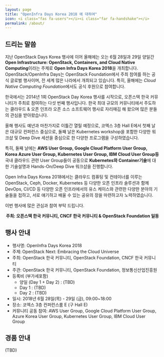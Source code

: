 ```yaml
---
layout: page
title: "OpenInfra Days Korea 2018 에 대하여"
icon: <i class="fas fa-users"></i><i class="far fa-handshake"></i>
permalink: /about/
---
```


## 드리는 말씀

지난 OpenStack Days Korea 행사에 이어 올해에는 오는 6월 28일과 29일 양일간
**Open Infrastructure: OpenStack, Containers, and Cloud Native Computing**이라는
주제로 **Open Infra Days Korea 2018**을 개최합니다.
OpenStack/OpenInfra Days는 OpenStack Foundation에서 주최 참여를 하는 공식
글로벌 행사이며, 전 세계 많은 나라에서 개최되고 있습니다. 특히, 올해에는 
*Cloud Native Computing Foundation*에서도 공식 후원으로 참여합니다. 

한국에서는 2014년 1회 OpenStack Day Korea 행사를 시작으로, 오픈스택 한국
커뮤니티가 주최로 참여하는 다섯 번째 행사입니다. 한국 최대 규모의
커뮤니티에서 주도하는 클라우드 & 오픈 인프라 오픈 소스 소프트웨어 행사로
자리매김 해 왔으며 많은 분들의 관심을 받아왔습니다.

올해 행사도 예년과 마찬가지로 이틀간 열릴 예정으로, 코엑스 3층 Hall E에서
첫째 날은 대규모 컨퍼런스 중심으로, 둘째 날은 Kubernetes workshop을 포함한
다양한 워크샵 및 Deep Dive 세션을 중심으로 한 다양한 프로그램을
구성하였습니다.

특히, 둘째 날에는 **AWS User Group, Google Cloud Platform User Group, 
Korea Azure User Group, Kubernetes User Group, IBM Cloud User Group등** 
국내 클라우드 관련 User Group들이 공동으로 **Kubernetes와 Container기술**에 대한 
기술설명과 Hands-On/Deep Dive 워크샵을 진행합니다. 

Open Infra Days Korea 2018에서는 클라우드 컴퓨팅 및 컨테이너를 이루는
OpenStack, Ceph, Docker, Kubernetes 등 다양한 오픈 인프라 솔루션과 함께
DevOps, CI/CD 등 다양한 오픈 인프라에서의 유스 케이스와 관련한 다양한 분야의
기술들을 접하고, 서로 얘기하고 배울 수 있는 공유의 장을 마련하고자
노력하였습니다.

이번 행사에 많은 관심과 참여 부탁 드립니다. 

<p style="text-align: right"><b>
주최: 오픈스택 한국 커뮤니티, CNCF 한국 커뮤니티 & OpenStack Foundation 일동
</b></p>

## 행사 안내

- 행사명: OpenInfra Days Korea 2018 
- 주제: OpenStack Next: Embracing the Cloud Universe
- 주최: OpenStack 한국 커뮤니티, OpenStack Foundation, CNCF 한국 커뮤니티
- 주관: OpenStack 한국 커뮤니티, OpenStack Foundation, 정보통신산업진흥원 
- 등록비 (부가세포함) 
  - 양일 (Day 1 + Day 2) : (TBD)
  - Day 1 : (TBD)
  - Day 2 : (TBD)
- 일시: 2018년 6월 28일(목) - 29일 (금), 09:00~18:00 
- 장소: 코엑스 3층 컨퍼런스룸 E (구 Hall E)
- 커뮤니티 공동 참여: AWS User Group, Google Cloud Platform User Group, 
Azure Korea User Group, Kubernetes User Group, IBM Cloud User Group

## 경품 안내

(TBD)
